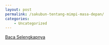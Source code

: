 ```yaml
---
layout: post
permalink: /sakubun-tentang-mimpi-masa-depan/
categories:
    - Uncategorized
---
```


[Baca Selengkapnya](/10)